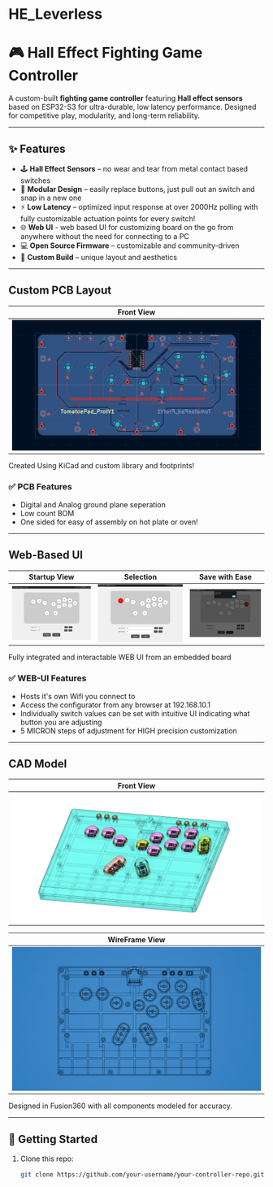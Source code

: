 # HE_Leverless

# 🎮 Hall Effect Fighting Game Controller  

A custom-built **fighting game controller** featuring **Hall effect sensors** based on ESP32-S3 for ultra-durable, low latency performance. Designed for competitive play, modularity, and long-term reliability.  

---

## ✨ Features  

- 🕹 **Hall Effect Sensors** – no wear and tear from metal contact based switches 
- 🔧 **Modular Design** – easily replace buttons, just pull out an switch and snap in a new one
- ⚡ **Low Latency** – optimized input response at over 2000Hz polling with fully customizable actuation points for every switch!
- 🌐 **Web UI** - web based UI for customizing board on the go from anywhere without the need for connecting to a PC
- 💻 **Open Source Firmware** – customizable and community-driven  
- 🎨 **Custom Build** – unique layout and aesthetics  

---

## Custom PCB Layout  

| Front View |
|------------|
| ![PCB Layout](images/PCB_1.png) |

Created Using KiCad and custom library and footprints!

### ✅ PCB Features
- Digital and Analog ground plane seperation
- Low count BOM
- One sided for easy of assembly on hot plate or oven!

---

## Web-Based UI 

| Startup View | Selection | Save with Ease |
|------------|------------|------------|
| ![PCB Layout](images/WEB_UI_1.png) | ![PCB Layout](images/WEB_UI_2.png) | ![PCB Layout](images/WEB_UI_3.png) |

Fully integrated and interactable WEB UI from an embedded board

### ✅ WEB-UI Features
- Hosts it's own Wifi you connect to
- Access the configurator from any browser at 192.168.10.1
- Individually switch values can be set with intuitive UI indicating what button you are adjusting
- 5 MICRON steps of adjustment for HIGH precision customization

---

## CAD Model  
<!--
| Front View | Inside View | 
|------------|-------------|
| ![Front View](images/CAD_MODEL_1.png) | ![WireFrame View](images/CAD_MODEL_2.png) |

*(Replace the image paths with your actual files, e.g., `/assets/controller-front.png`)*  
-->
| Front View |
|------------|
| ![Front View](images/CAD_MODEL_1.png) |

| WireFrame View |
|------------|
| ![WireFrame View](images/CAD_MODEL_2.png) |

Designed in Fusion360 with all components modeled for accuracy. 

---

## 🚀 Getting Started  

1. Clone this repo:  
   ```bash
   git clone https://github.com/your-username/your-controller-repo.git

